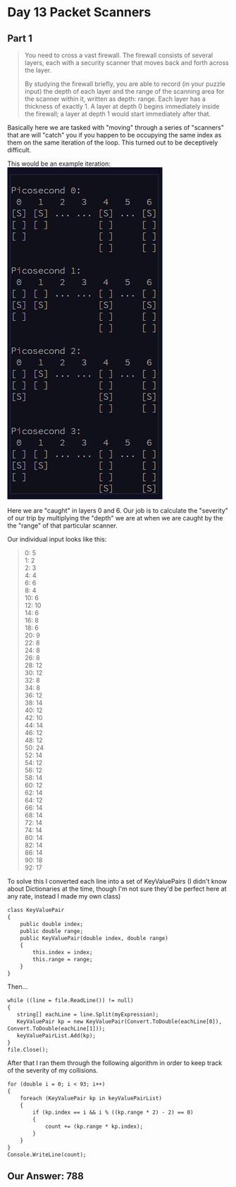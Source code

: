 # Day 13 Packet Scanners

## Part 1

>You need to cross a vast firewall. The firewall consists of several layers, each with a security scanner that moves back and forth across the layer.
>
>By studying the firewall briefly, you are able to record (in your puzzle input) the depth of each layer and the range of the scanning area for the scanner within it,
written as depth: range. Each layer has a thickness of exactly 1.  A layer at depth 0 begins immediately inside the firewall;
a layer at depth 1 would start immediately after that.

Basically here we are tasked with "moving" through a series of "scanners" that are will "catch" you if you happen to be occupying the 
same index as them on the same iteration of the loop. This turned out to be deceptively difficult. 

This would be an example iteration: 
![scanner](../images/scanner.png)

Here we are "caught" in layers 0 and 6. Our job is to calculate the "severity" of our trip by multiplying the "depth" we are at
when we are caught by the the "range" of that particular scanner. 

Our individual input looks like this: 

> 0: 5  
1: 2  
2: 3  
4: 4  
6: 6  
8: 4  
10: 6  
12: 10  
14: 6  
16: 8  
18: 6  
20: 9  
22: 8  
24: 8  
26: 8  
28: 12  
30: 12  
32: 8  
34: 8  
36: 12  
38: 14  
40: 12  
42: 10  
44: 14  
46: 12  
48: 12  
50: 24   
52: 14  
54: 12  
56: 12  
58: 14  
60: 12  
62: 14  
64: 12  
66: 14  
68: 14   
72: 14  
74: 14  
80: 14  
82: 14  
86: 14  
90: 18  
92: 17  

To solve this I converted each line into a set of KeyValuePairs (I didn't know about Dictionaries at the time, though I'm not sure
they'd be perfect here at any rate, instead I made my own class)

```
class KeyValuePair
{
    public double index;
    public double range;
    public KeyValuePair(double index, double range)
    {
        this.index = index;
        this.range = range;
    }
}
```

Then...

```
while ((line = file.ReadLine()) != null)
{
   string[] eachLine = line.Split(myExpression);
   KeyValuePair kp = new KeyValuePair(Convert.ToDouble(eachLine[0]), Convert.ToDouble(eachLine[1]));
   keyValuePairList.Add(kp);
}
file.Close();
```


After that I ran them through the following algorithm in order to keep track of the severity of my collisions. 

```
for (double i = 0; i < 93; i++)
{
    foreach (KeyValuePair kp in keyValuePairList)
    {
        if (kp.index == i && i % ((kp.range * 2) - 2) == 0)
        {
            count += (kp.range * kp.index);
        }
    }
}
Console.WriteLine(count);
```

## Our Answer: 788
  
